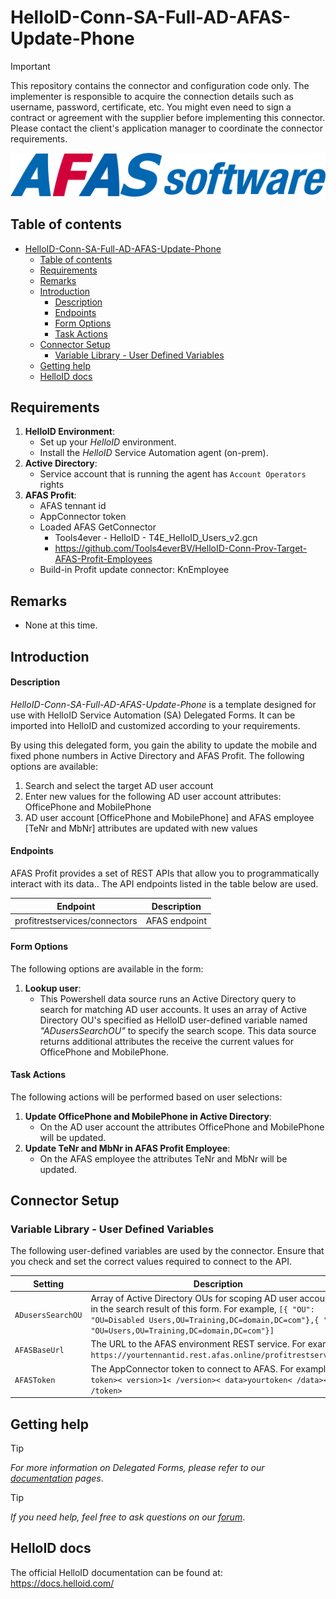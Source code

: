 # HelloID-Conn-SA-Full-AD-AFAS-Update-Phone

> [!IMPORTANT]
> This repository contains the connector and configuration code only. The implementer is responsible to acquire the connection details such as username, password, certificate, etc. You might even need to sign a contract or agreement with the supplier before implementing this connector. Please contact the client's application manager to coordinate the connector requirements.

<p align="center">
  <img src="https://github.com/Tools4everBV/HelloID-Conn-SA-Full-AD-AFAS-Update-Phone/blob/main/Logo.png?raw=true">
</p>

## Table of contents

- [HelloID-Conn-SA-Full-AD-AFAS-Update-Phone](#helloid-conn-sa-full-ad-afas-update-phone)
  - [Table of contents](#table-of-contents)
  - [Requirements](#requirements)
  - [Remarks](#remarks)
  - [Introduction](#introduction)
      - [Description](#description)
      - [Endpoints](#endpoints)
      - [Form Options](#form-options)
      - [Task Actions](#task-actions)
  - [Connector Setup](#connector-setup)
    - [Variable Library - User Defined Variables](#variable-library---user-defined-variables)
  - [Getting help](#getting-help)
  - [HelloID docs](#helloid-docs)

## Requirements
1. **HelloID Environment**:
   - Set up your _HelloID_ environment.
   - Install the _HelloID_ Service Automation agent (on-prem).
2. **Active Directory**:
   - Service account that is running the agent has `Account Operators` rights
3. **AFAS Profit**:
   - AFAS tennant id
   - AppConnector token
   - Loaded AFAS GetConnector
     - Tools4ever - HelloID - T4E_HelloID_Users_v2.gcn
     - https://github.com/Tools4everBV/HelloID-Conn-Prov-Target-AFAS-Profit-Employees
   - Build-in Profit update connector: KnEmployee

## Remarks
- None at this time.

## Introduction

#### Description
_HelloID-Conn-SA-Full-AD-AFAS-Update-Phone_ is a template designed for use with HelloID Service Automation (SA) Delegated Forms. It can be imported into HelloID and customized according to your requirements. 

By using this delegated form, you gain the ability to update the mobile and fixed phone numbers in Active Directory and AFAS Profit. The following options are available:
 1. Search and select the target AD user account
 2. Enter new values for the following AD user account attributes: OfficePhone and MobilePhone
 3. AD user account [OfficePhone and MobilePhone] and AFAS employee [TeNr and MbNr] attributes are updated with new values

#### Endpoints
AFAS Profit provides a set of REST APIs that allow you to programmatically interact with its data.. The API endpoints listed in the table below are used.

| Endpoint                      | Description   |
| ----------------------------- | ------------- |
| profitrestservices/connectors | AFAS endpoint |

#### Form Options
The following options are available in the form:

1. **Lookup user**:
   - This Powershell data source runs an Active Directory query to search for matching AD user accounts. It uses an array of Active Directory OU's specified as HelloID user-defined variable named _"ADusersSearchOU"_ to specify the search scope. This data source returns additional attributes the receive the current values for OfficePhone and MobilePhone.

#### Task Actions
The following actions will be performed based on user selections:

1. **Update OfficePhone and MobilePhone in Active Directory**:
   - On the AD user account the attributes OfficePhone and MobilePhone will be updated.
2. **Update TeNr and MbNr in AFAS Profit Employee**:
   - On the AFAS employee the attributes TeNr and MbNr will be updated.

## Connector Setup
### Variable Library - User Defined Variables
The following user-defined variables are used by the connector. Ensure that you check and set the correct values required to connect to the API.

| Setting           | Description                                                                                                                                                                                                               |
| ----------------- | ------------------------------------------------------------------------------------------------------------------------------------------------------------------------------------------------------------------------- |
| `ADusersSearchOU` | Array of Active Directory OUs for scoping AD user accounts in the search result of this form. For example, `[{ "OU": "OU=Disabled Users,OU=Training,DC=domain,DC=com"},{ "OU": "OU=Users,OU=Training,DC=domain,DC=com"}]` |
| `AFASBaseUrl`     | The URL to the AFAS environment REST service. For example, `https://yourtennantid.rest.afas.online/profitrestservices`                                                                                                    |
| `AFASToken`       | The AppConnector token to connect to AFAS. For example, `< token>< version>1< /version>< data>yourtoken< /data>< /token>`                                                                                                 |

## Getting help
> [!TIP]
> _For more information on Delegated Forms, please refer to our [documentation](https://docs.helloid.com/en/service-automation/delegated-forms.html) pages_.

> [!TIP]
>  _If you need help, feel free to ask questions on our [forum](https://forum.helloid.com)_.

## HelloID docs
The official HelloID documentation can be found at: https://docs.helloid.com/